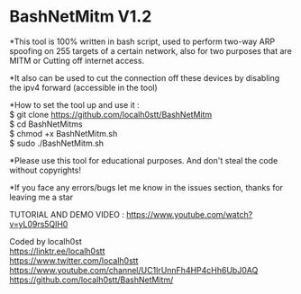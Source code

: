 # BashNetMitm V1.2
*This tool is 100% written in bash script, used to perform two-way ARP spoofing on 255 targets of a certain network, also for two purposes that are MITM or Cutting off internet access.

*It also can be used to cut the connection off these devices by disabling the ipv4 forward (accessible in the tool)

*How to set the tool up and use it :  
  $  git clone https://github.com/localh0stt/BashNetMitm  
  $ cd BashNetMitms  
  $ chmod +x BashNetMitm.sh   
  $ sudo ./BashNetMitm.sh

*Please use this tool for educational purposes. And don't steal the code without copyrights!  

*If you face any errors/bugs let me know in the issues section, thanks for leaving me a star

TUTORIAL AND DEMO VIDEO : https://www.youtube.com/watch?v=yL09rs5QlH0  

Coded by localh0st  
https://linktr.ee/localh0stt  
https://www.twitter.com/localh0stt  
https://www.youtube.com/channel/UC1IrUnnFh4HP4cHh6UbJ0AQ  
https://github.com/localh0stt/BashNetMitm/
